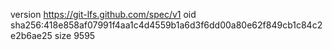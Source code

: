 version https://git-lfs.github.com/spec/v1
oid sha256:418e858af07991f4aa1c4d4559b1a6d3f6dd00a80e62f849cb1c84c2e2b6ae25
size 9595
